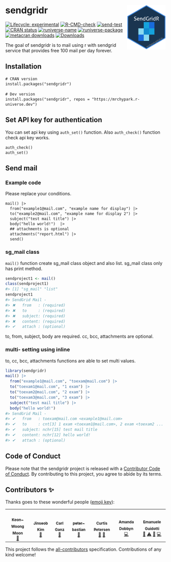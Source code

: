 
<!-- README.md is generated from README.Rmd. Please edit that file -->

# sendgridr <img src="man/figures/logo.png" align="right" height=140/>

<!-- badges: start -->

[![Lifecycle:
experimental](https://img.shields.io/badge/lifecycle-experimental-orange.svg)](https://lifecycle.r-lib.org/articles/stages.html#experimental)
[![R-CMD-check](https://github.com/mrchypark/sendgridr/workflows/R-CMD-check/badge.svg)](https://github.com/mrchypark/sendgridr/actions)
[![send-test](https://github.com/mrchypark/sendgridr/actions/workflows/send-test.yaml/badge.svg)](https://github.com/mrchypark/sendgridr/actions/workflows/send-test.yaml)
[![CRAN
status](https://www.r-pkg.org/badges/version/sendgridr)](https://CRAN.R-project.org/package=sendgridr)
[![runiverse-name](https://mrchypark.r-universe.dev/badges/:name)](https://mrchypark.r-universe.dev/)
[![runiverse-package](https://mrchypark.r-universe.dev/badges/sendgridr)](https://mrchypark.r-universe.dev/ui#packages)
[![metacran
downloads](https://cranlogs.r-pkg.org/badges/sendgridr)](https://cran.r-project.org/package=sendgridr)
[![Downloads](https://cranlogs.r-pkg.org/badges/grand-total/sendgridr)](https://CRAN.R-project.org/package=sendgridr)
<!-- badges: end -->

The goal of sendgridr is to mail using r with sendgrid service that
provides free 100 mail per day forever.

## Installation

    # CRAN version
    install.packages("sendgridr")

    # Dev version
    install.packages("sendgridr", repos = "https://mrchypark.r-universe.dev")

## Set API key for authentication

You can set api key using `auth_set()` function. Also `auth_check()`
function check api key works.

    auth_check()
    auth_set()

## Send mail

### Example code

Please replace your conditions.

    mail() |>
      from("example1@mail.com", "example name for display") |>
      to("example2@mail.com", "example name for display 2") |>
      subject("test mail title") |>
      body("hello world!")  |>
      ## attachments is optional
      attachments("report.html") |>
      send()

### sg_mail class

`mail()` function create sg_mail class object and also list. sg_mail
class only has print method.

``` r
sendproject1 <- mail()
class(sendproject1)
#> [1] "sg_mail" "list"
sendproject1
#> SendGrid Mail - 
#> ✖   from   : (required)
#> ✖   to     : (required)
#> ✖   subject: (required)
#> ✖   content: (required)
#> ✔   attach : (optional)
```

to, from, subject, body are required. cc, bcc, attachments are optional.

### multi- setting using inline

to, cc, bcc, attachments functions are able to set multi values.

``` r
library(sendgridr)
mail() |>
  from("example1@mail.com", "toexam@mail.com") |>
  to("toexam1@mail.com", "1 exam") |>
  to("toexam2@mail.com", "2 exam") |>
  to("toexam3@mail.com", "3 exam") |>
  subject("test mail title") |>
  body("hello world!")
#> SendGrid Mail -
#> ✔   from   : toexam@mail.com <example1@mail.com>
#> ✔   to     : cnt[3] 1 exam <toexam1@mail.com>, 2 exam <toexam2 ...
#> ✔   subject: nchr[15] test mail title
#> ✔   content: nchr[12] hello world!
#> ✔   attach : (optional)
```

## Code of Conduct

Please note that the sendgridr project is released with a [Contributor
Code of
Conduct](https://mrchypark.github.io/sendgridr/CODE_OF_CONDUCT.html). By
contributing to this project, you agree to abide by its terms.

## Contributors ✨

Thanks goes to these wonderful people ([emoji
key](https://allcontributors.org/docs/en/emoji-key)):

<!-- ALL-CONTRIBUTORS-LIST:START - Do not remove or modify this section -->
<!-- prettier-ignore-start -->
<!-- markdownlint-disable -->
<table>
<tr>
<td align="center">
<a href="http://web-r.org"><img src="https://avatars.githubusercontent.com/u/7410607?v=4?s=100" width="100px;" alt=""/><br /><sub><b>Keon-Woong
Moon</b></sub></a><br /><a href="https://github.com/mrchypark/sendgridr/issues?q=author%3Acardiomoon" title="Bug reports">🐛</a>
</td>
<td align="center">
<a href="http://www.zarathu.com"><img src="https://avatars.githubusercontent.com/u/33089958?v=4?s=100" width="100px;" alt=""/><br /><sub><b>Jinseob
Kim</b></sub></a><br /><a href="#ideas-jinseob2kim" title="Ideas, Planning, & Feedback">🤔</a>
</td>
<td align="center">
<a href="http://www.getgoodtree.com"><img src="https://avatars.githubusercontent.com/u/11653794?v=4?s=100" width="100px;" alt=""/><br /><sub><b>Carl
Ganz</b></sub></a><br /><a href="#ideas-carlganz" title="Ideas, Planning, & Feedback">🤔</a>
</td>
<td align="center">
<a href="https://github.com/peter-bastian"><img src="https://avatars.githubusercontent.com/u/79409618?v=4?s=100" width="100px;" alt=""/><br /><sub><b>peter-bastian</b></sub></a><br /><a href="https://github.com/mrchypark/sendgridr/issues?q=author%3Apeter-bastian" title="Bug reports">🐛</a>
</td>
<td align="center">
<a href="https://github.com/CurtisPetersen"><img src="https://avatars.githubusercontent.com/u/13002038?v=4?s=100" width="100px;" alt=""/><br /><sub><b>Curtis
Petersen</b></sub></a><br /><a href="#ideas-CurtisPetersen" title="Ideas, Planning, & Feedback">🤔</a>
<a href="https://github.com/mrchypark/sendgridr/pulls?q=is%3Apr+reviewed-by%3ACurtisPetersen" title="Reviewed Pull Requests">👀</a>
</td>
<td align="center">
<a href="https://dobb.ae/"><img src="https://avatars.githubusercontent.com/u/4908283?v=4?s=100" width="100px;" alt=""/><br /><sub><b>Amanda
Dobbyn</b></sub></a><br /><a href="https://github.com/mrchypark/sendgridr/commits?author=aedobbyn" title="Code">💻</a>
</td>
<td align="center">
<a href="https://github.com/eguidotti"><img src="https://avatars.githubusercontent.com/u/24247667?v=4?s=100" width="100px;" alt=""/><br /><sub><b>Emanuele
Guidotti</b></sub></a><br /><a href="https://github.com/mrchypark/sendgridr/commits?author=eguidotti" title="Documentation">📖</a>
<a href="https://github.com/mrchypark/sendgridr/commits?author=eguidotti" title="Tests">⚠️</a>
<a href="https://github.com/mrchypark/sendgridr/issues?q=author%3Aeguidotti" title="Bug reports">🐛</a>
<a href="https://github.com/mrchypark/sendgridr/commits?author=eguidotti" title="Code">💻</a>
</td>
</tr>
</table>
<!-- markdownlint-restore -->
<!-- prettier-ignore-end -->
<!-- ALL-CONTRIBUTORS-LIST:END -->

This project follows the
[all-contributors](https://github.com/all-contributors/all-contributors)
specification. Contributions of any kind welcome!
